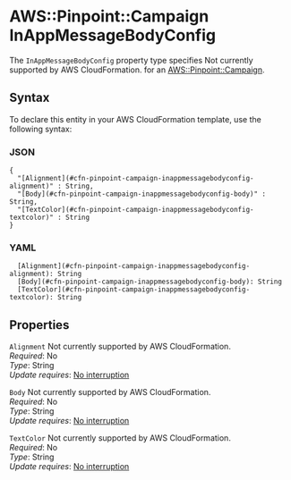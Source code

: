 # AWS::Pinpoint::Campaign InAppMessageBodyConfig<a name="aws-properties-pinpoint-campaign-inappmessagebodyconfig"></a>

<a name="aws-properties-pinpoint-campaign-inappmessagebodyconfig-description"></a>The `InAppMessageBodyConfig` property type specifies Not currently supported by AWS CloudFormation\. for an [AWS::Pinpoint::Campaign](aws-resource-pinpoint-campaign.md)\.

## Syntax<a name="aws-properties-pinpoint-campaign-inappmessagebodyconfig-syntax"></a>

To declare this entity in your AWS CloudFormation template, use the following syntax:

### JSON<a name="aws-properties-pinpoint-campaign-inappmessagebodyconfig-syntax.json"></a>

```
{
  "[Alignment](#cfn-pinpoint-campaign-inappmessagebodyconfig-alignment)" : String,
  "[Body](#cfn-pinpoint-campaign-inappmessagebodyconfig-body)" : String,
  "[TextColor](#cfn-pinpoint-campaign-inappmessagebodyconfig-textcolor)" : String
}
```

### YAML<a name="aws-properties-pinpoint-campaign-inappmessagebodyconfig-syntax.yaml"></a>

```
  [Alignment](#cfn-pinpoint-campaign-inappmessagebodyconfig-alignment): String
  [Body](#cfn-pinpoint-campaign-inappmessagebodyconfig-body): String
  [TextColor](#cfn-pinpoint-campaign-inappmessagebodyconfig-textcolor): String
```

## Properties<a name="aws-properties-pinpoint-campaign-inappmessagebodyconfig-properties"></a>

`Alignment`  <a name="cfn-pinpoint-campaign-inappmessagebodyconfig-alignment"></a>
Not currently supported by AWS CloudFormation\.  
*Required*: No  
*Type*: String  
*Update requires*: [No interruption](https://docs.aws.amazon.com/AWSCloudFormation/latest/UserGuide/using-cfn-updating-stacks-update-behaviors.html#update-no-interrupt)

`Body`  <a name="cfn-pinpoint-campaign-inappmessagebodyconfig-body"></a>
Not currently supported by AWS CloudFormation\.  
*Required*: No  
*Type*: String  
*Update requires*: [No interruption](https://docs.aws.amazon.com/AWSCloudFormation/latest/UserGuide/using-cfn-updating-stacks-update-behaviors.html#update-no-interrupt)

`TextColor`  <a name="cfn-pinpoint-campaign-inappmessagebodyconfig-textcolor"></a>
Not currently supported by AWS CloudFormation\.  
*Required*: No  
*Type*: String  
*Update requires*: [No interruption](https://docs.aws.amazon.com/AWSCloudFormation/latest/UserGuide/using-cfn-updating-stacks-update-behaviors.html#update-no-interrupt)